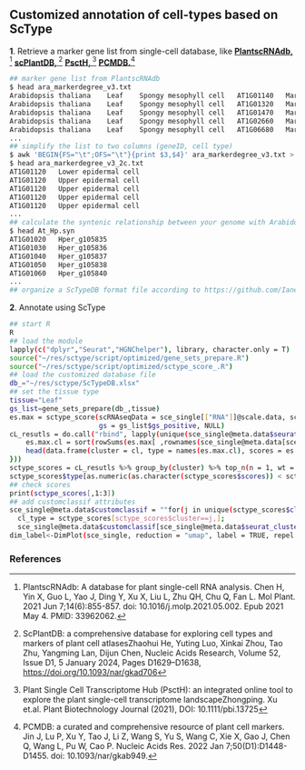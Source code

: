 ## Customized annotation of cell-types based on ScType

**1**. Retrieve a marker gene list from single-cell database, like **[PlantscRNAdb, ](http://ibi.zju.edu.cn/plantscrnadb/index.php)**[^1]
**[scPlantDB, ](https://biobigdata.nju.edu.cn/scplantdb)**[^2]
**[PsctH, ](http://jinlab.hzau.edu.cn/PsctH/)**[^3]
**[PCMDB.](https://www.tobaccodb.org/pcmdb/homePage)**[^4]
```bash
## marker gene list from PlantscRNAdb
$ head ara_markerdegree_v3.txt
Arabidopsis thaliana	Leaf	Spongy mesophyll cell	AT1G01140	Marker #2
Arabidopsis thaliana	Leaf	Spongy mesophyll cell	AT1G01320	Marker #2
Arabidopsis thaliana	Leaf	Spongy mesophyll cell	AT1G01470	Marker #2
Arabidopsis thaliana	Leaf	Spongy mesophyll cell	AT1G02660	Marker #2
Arabidopsis thaliana	Leaf	Spongy mesophyll cell	AT1G06680	Marker #2
...
## simplify the list to two columns (geneID, cell type)
$ awk 'BEGIN{FS="\t";OFS="\t"}{print $3,$4}' ara_markerdegree_v3.txt > ara_markerdegree_v3_2c.txt
$ head ara_markerdegree_v3_2c.txt
AT1G01120	Lower epidermal cell
AT1G01120	Upper epidermal cell
AT1G01120	Upper epidermal cell
AT1G01120	Upper epidermal cell
AT1G01120	Upper epidermal cell
...
## calculate the syntenic relationship between your genome with Arabidopsis thaliana
$ head At_Hp.syn
AT1G01020	Hper_g105835
AT1G01030	Hper_g105836
AT1G01040	Hper_g105837
AT1G01050	Hper_g105838
AT1G01060	Hper_g105840
...
## organize a ScTypeDB format file according to https://github.com/IanevskiAleksandr/sc-type/blob/master/ScTypeDB_full.xlsx in Excel.
```
**2**. Annotate using ScType
```bash
## start R
R
## load the module
lapply(c("dplyr","Seurat","HGNChelper"), library, character.only = T)
source("~/res/sctype/script/optimized/gene_sets_prepare.R")
source("~/res/sctype/script/optimized/sctype_score_.R")
## load the customized database file
db_="~/res/sctype/ScTypeDB.xlsx"
## set the tissue type
tissue="Leaf"
gs_list=gene_sets_prepare(db_,tissue)
es.max = sctype_score(scRNAseqData = sce_single[["RNA"]]@scale.data, scaled = TRUE,
                      gs = gs_list$gs_positive, NULL)
cL_resutls = do.call("rbind", lapply(unique(sce_single@meta.data$seurat_clusters), function(cl){
    es.max.cl = sort(rowSums(es.max[ ,rownames(sce_single@meta.data[sce_single@meta.data$seurat_clusters==cl, ])]), decreasing = !0)
    head(data.frame(cluster = cl, type = names(es.max.cl), scores = es.max.cl, ncells = sum(sce_single@meta.data$seurat_clusters==cl)), 10)
}))
sctype_scores = cL_resutls %>% group_by(cluster) %>% top_n(n = 1, wt = scores)
sctype_scores$type[as.numeric(as.character(sctype_scores$scores)) < sctype_scores$ncells/4] = "Unknown"
## check scores
print(sctype_scores[,1:3])
## add customclassif attributes
sce_single@meta.data$customclassif = ""for(j in unique(sctype_scores$cluster)){
  cl_type = sctype_scores[sctype_scores$cluster==j,];
  sce_single@meta.data$customclassif[sce_single@meta.data$seurat_clusters == j] = as.character(cl_type$type[1])
dim_label<-DimPlot(sce_single, reduction = "umap", label = TRUE, repel = TRUE, group.by = 'customclassif')

```





### References

[^1]: PlantscRNAdb: A database for plant single-cell RNA analysis. Chen H, Yin X, Guo L, Yao J, Ding Y, Xu X, Liu L, Zhu QH, Chu Q, Fan L. Mol Plant. 2021 Jun 7;14(6):855-857. doi: 10.1016/j.molp.2021.05.002. Epub 2021 May 4. PMID: 33962062.
[^2]: ScPlantDB: a comprehensive database for exploring cell types and markers of plant cell atlasesZhaohui He, Yuting Luo, Xinkai Zhou, Tao Zhu, Yangming Lan, Dijun Chen, Nucleic Acids Research, Volume 52, Issue D1, 5 January 2024, Pages D1629–D1638, https://doi.org/10.1093/nar/gkad706
[^3]: Plant Single Cell Transcriptome Hub (PsctH): an integrated online tool to explore the plant single-cell transcriptome landscapeZhongping. Xu et.al. Plant Biotechnology Journal (2021), DOI: 10.1111/pbi.13725
[^4]: PCMDB: a curated and comprehensive resource of plant cell markers. Jin J, Lu P, Xu Y, Tao J, Li Z, Wang S, Yu S, Wang C, Xie X, Gao J, Chen Q, Wang L, Pu W, Cao P. Nucleic Acids Res. 2022 Jan 7;50(D1):D1448-D1455. doi: 10.1093/nar/gkab949. 
[^5]: Fully-automated and ultra-fast cell-type identification using specific marker combinations from single-cell transcriptomic data. Ianevski, A., Giri, A.K. & Aittokallio, T. Nat Commun 13, 1246 (2022). https://doi.org/10.1038/s41467-022-28803-w
